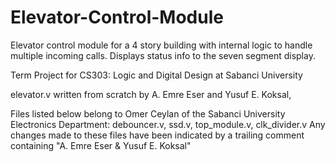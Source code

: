 # Elevator-Control-Module
Elevator control module for a 4 story building with internal logic to handle multiple incoming calls. Displays status info to the seven segment display.

Term Project for CS303: Logic and Digital Design at Sabanci University

elevator.v written from scratch by A. Emre Eser and Yusuf E. Koksal,

Files listed below belong to Omer Ceylan of the Sabanci University Electronics Department: 
debouncer.v, ssd.v, top_module.v, clk_divider.v
Any changes made to these files have been indicated by a trailing comment containing "A. Emre Eser & Yusuf E. Koksal"
